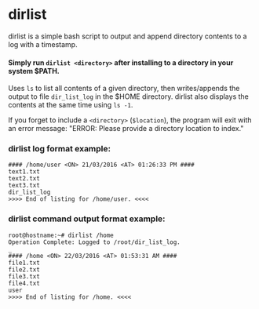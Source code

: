 # dirlist
dirlist is a simple bash script to output and append directory contents to a log with a timestamp.

#### Simply run `dirlist <directory>` after installing to a directory in your system $PATH.

Uses `ls` to list all contents of a given directory, then writes/appends the output to file `dir_list_log` in the $HOME directory. dirlist also displays the contents at the same time using `ls -1`.

If you forget to include a `<directory>` (`$location`), the program will exit with an error message: "ERROR: Please provide a directory location to index."

### dirlist log format example:

    #### /home/user <ON> 21/03/2016 <AT> 01:26:33 PM ####
    text1.txt
    text2.txt
    text3.txt
    dir_list_log
    >>>> End of listing for /home/user. <<<<

### dirlist command output format example:

    root@hostname:~# dirlist /home
    Operation Complete: Logged to /root/dir_list_log.
    _
    #### /home <ON> 22/03/2016 <AT> 01:53:31 AM ####
    file1.txt
    file2.txt
    file3.txt
    file4.txt
    user
    >>>> End of listing for /home. <<<<

